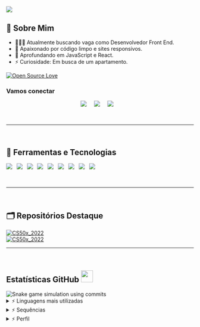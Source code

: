<h1>
  <a href="https://git.io/typing-svg">
    <img src="https://readme-typing-svg.herokuapp.com?color=%61d9fa&size=32&width=1100&lines=Olá!+Me+chamo+André+Paulino.;Amo+aprender+e+criar+coisas+na+internet.;">
  </a>
</h1>

## 👋 Sobre Mim

* 👨🏽‍💻 Atualmente buscando vaga como Desenvolvedor Front End.
* 💓 Apaixonado por código limpo e sites responsivos.
* 🌱 Aprofundando em JavaScript e React.
* ⚡ Curiosidade: Em busca de um apartamento.

[![Open Source Love](https://badges.frapsoft.com/os/v2/open-source.svg?v=103)](https://github.com/ellerbrock/open-source-badges/)

### Vamos conectar

<p align="center">
  <a href="mailto:andrepaulinobtw@gmail.com?subject=Olá%20André%20Paulino"><img src="https://img.shields.io/badge/gmail-%23D14836.svg?&style=for-the-badge&logo=gmail&logoColor=white" /></a>&nbsp;&nbsp;&nbsp;&nbsp;
  <a href="https://www.linkedin.com/in/brunotacca/"><img src="https://img.shields.io/badge/linkedin-%230077B5.svg?&style=for-the-badge&logo=linkedin&logoColor=white" /></a>&nbsp;&nbsp;&nbsp;&nbsp;
  <a href="https://twitter.com/AndrePaulinobtw"><img src="https://img.shields.io/badge/twitter-%231DA1F2.svg?&style=for-the-badge&logo=twitter&logoColor=white" /></a>&nbsp;&nbsp;&nbsp;&nbsp;
  </p>

<br/>
<hr/>
<br/>

## 🔧 Ferramentas e Tecnologias
![](https://img.shields.io/badge/Code-JavaScript-informational?style=flat&logo=javascript&logoColor=white&color=6aa6f8)&nbsp;&nbsp;
![](https://img.shields.io/badge/Code-HTML-informational?style=flat&logo=html5&logoColor=white&color=6aa6f8)&nbsp;&nbsp;
![](https://img.shields.io/badge/Code-CSS-informational?style=flat&logo=css3&logoColor=white&color=6aa6f8)&nbsp;&nbsp;
![](https://img.shields.io/badge/Code-React-informational?style=flat&logo=react&logoColor=white&color=6aa6f8)&nbsp;&nbsp;
![](https://img.shields.io/badge/OS-Linux-informational?style=flat&logo=linux&logoColor=white&color=6aa6f8)&nbsp;&nbsp;
![](https://img.shields.io/badge/Editor-VS_Code-informational?style=flat&logo=visual-studio-code&logoColor=white&color=6aa6f8)&nbsp;&nbsp;
![](https://img.shields.io/badge/Shell-Bash-informational?style=flat&logo=gnu-bash&logoColor=white&color=6aa6f8)&nbsp;&nbsp;
![](https://img.shields.io/badge/Code-SQL-informational?style=flat&logo=mysql&logoColor=white&color=6aa6f8)&nbsp;&nbsp;
![](https://img.shields.io/badge/Tool-Git-informational?style=flat&logo=git&logoColor=white&color=6aa6f8)&nbsp;&nbsp;

<br/>
<hr/>
<br/>

## 🗂️ Repositórios Destaque

<a href="https://github.com/AndrePaulino/CS50x_2022">
  <img align="center" src="https://github-readme-stats.vercel.app/api/pin/?username=andrepaulino&repo=CS50x_2022&show_icons=true&line_height=27&title_color=61d9fa&text_color=61d9fa&icon_color=61d9fa&bg_color=20232a" alt="CS50x_2022" />
</a>

<br/>

<a href="https://github.com/AndrePaulino/15_javascript_projects">
  <img align="center" src="https://github-readme-stats.vercel.app/api/pin/?username=andrepaulino&repo=15_javascript_projects&show_icons=true&line_height=27&title_color=61d9fa&text_color=61d9fa&icon_color=61d9fa&bg_color=20232a" alt="CS50x_2022" />
</a>

<br/>
<hr/>
<br/>

## Estatísticas GitHub <img src = "https://i.pinimg.com/originals/65/c4/f4/65c4f452571be1261e9c623f7da488ac.gif" width="32">

<picture>
  <source media="(prefers-color-scheme: dark)" srcset="https://github.com/andrepaulino/andrepaulino/blob/output/github-contribution-grid-snake.svg?palette=github-dark">
  <source media="(prefers-color-scheme: light)" srcset="https://github.com/andrepaulino/andrepaulino/blob/output/github-contribution-grid-snake.svg">
  <img alt="Snake game simulation using commits" src="https://user-images.githubusercontent.com/25423296/163456779-a8556205-d0a5-45e2-ac17-42d089e3c3f8.png">
</picture>

<details>
	<summary>⚡ Linguagens mais utilizadas</summary>
	<a href="https://github.com/andrepaulino/andrepaulino">
	<img src="https://github-readme-stats.vercel.app/api/top-langs/?username=andrepaulino&langs_count=10&layout=compact&show_icons=true&title_color=61d9fa&text_color=61d9fa&icon_color=61d9fa&bg_color=20232a" alt="Paulino's language"/>
	</a>
</details>

<details>
	<summary>⚡ Sequências </summary>
	<br/>
	<a href="https://github.com/andrepaulino/andrepaulino">
		<img src="https://github-readme-streak-stats.herokuapp.com/?user=andrepaulino&theme=react" alt="Paulino's streak stats"/>
	</a>
</details>

<details>
	<summary>⚡ Perfil </summary>
	<br/>
	<a href="https://github.com/andrepaulino/andrepaulino">
		<img src="https://github-readme-stats.vercel.app/api?username=andrepaulino&show_icons=true&line_height=27&count_private=true&title_color=61d9fa&text_color=61d9fa&icon_color=61d9fa&bg_color=20232a" alt="André's GitHub Stats" />
	</a>
</details>
